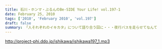 ```yaml
---
title: 石川・ホンマ・ぶるんのBe-SIDE Your Life! vol.197-1
date: February 25, 2010
tags: ['2010', 'February 2010', 'vol.197']
draft: false
summary: 「人それぞれのイキカタ」について語り合う回に・・・夜行バスを走らせてなんて浪漫を感じますな。NAMAE
---
```


http://project-phi.ddo.jp/ishikawa/ishikawa197_1.mp3
